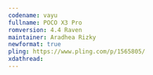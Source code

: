 ```yaml
---
codename: vayu
fullname: POCO X3 Pro
romversion: 4.4 Raven
maintainer: Aradhea Rizky
newformat: true
pling: https://www.pling.com/p/1565805/
xdathread:
---
```

